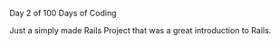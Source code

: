 Day 2 of 100 Days of Coding

Just a simply made Rails Project that was a great introduction to Rails.
